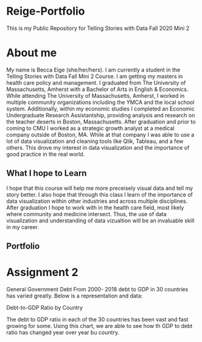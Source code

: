 # Reige-Portfolio
This is my Public Repository for Telling Stories with Data Fall 2020 Mini 2


# About me 
My name is Becca Eige (she/her/hers). I am currently a student in the Telling Stories with Data Fall Mini 2 Course. I am getting my masters in health care policy and management. I graduated from The University of Massachusetts, Amherst with a Bachelor of Arts in English & Economics. While attending The University of Massachusetts, Amherst, I worked in multiple community organizations including the YMCA and the local school system. Additionally, within my economic studies I completed an Economic Undergraduate Research Assistantship, providing analysis and research on the teacher deserts in Boston, Massachusetts. After graduation and prior to coming to CMU I worked as a strategic growth analyst at a medical company outside of Boston, MA. While at that company I was able to use a lot of data visualization and cleaning tools like Qlik, Tableau, and a few others. This drove my interest in data visualization and the importance of good practice in the real world. 

## What I hope to Learn
I hope that this course will help me more preceisely visual data and tell my story better. I also hope that through this class I learn of the importance of data visualization within other industries and across multiple disciplines. After graduation I hope to work with in the health care field, most likely where community and medicine intersect. Thus, the use of data visualization and understanding of data vizualtion will be an invaluable skill in my career. 

## Portfolio


# Assignment 2
General Government Debt 
From 2000- 2018 debt to GDP in 30 countries has varied greatly. Below is a representation and data:
<div class="flourish-embed flourish-chart" data-src="visualisation/4282710"><script src="https://public.flourish.studio/resources/embed.js"></script></div>

Debt-to-GDP Ratio by Country 

The debt to GDP ratio in each of the 30 countries has been vast and fast growing for some. Using this chart, we are able to see how th GDP to debt ratio has changed year over year bu country. 


<div class="flourish-embed flourish-chart" data-src="visualisation/4283098"><script src="https://public.flourish.studio/resources/embed.js"></script></div>

